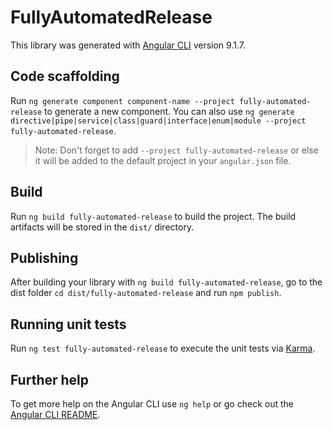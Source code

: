 # FullyAutomatedRelease

This library was generated with [Angular CLI](https://github.com/angular/angular-cli) version 9.1.7.

## Code scaffolding

Run `ng generate component component-name --project fully-automated-release` to generate a new component. You can also use `ng generate directive|pipe|service|class|guard|interface|enum|module --project fully-automated-release`.
> Note: Don't forget to add `--project fully-automated-release` or else it will be added to the default project in your `angular.json` file. 

## Build

Run `ng build fully-automated-release` to build the project. The build artifacts will be stored in the `dist/` directory.

## Publishing

After building your library with `ng build fully-automated-release`, go to the dist folder `cd dist/fully-automated-release` and run `npm publish`.

## Running unit tests

Run `ng test fully-automated-release` to execute the unit tests via [Karma](https://karma-runner.github.io).

## Further help

To get more help on the Angular CLI use `ng help` or go check out the [Angular CLI README](https://github.com/angular/angular-cli/blob/master/README.md).
